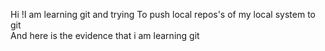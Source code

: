 Hi !I am learning git and trying To push local repos's of my local system to git 
<br>
And here is the evidence that i am learning git 
